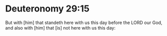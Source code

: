 # Deuteronomy 29:15

But with [him] that standeth here with us this day before the LORD our God, and also with [him] that [is] not here with us this day: